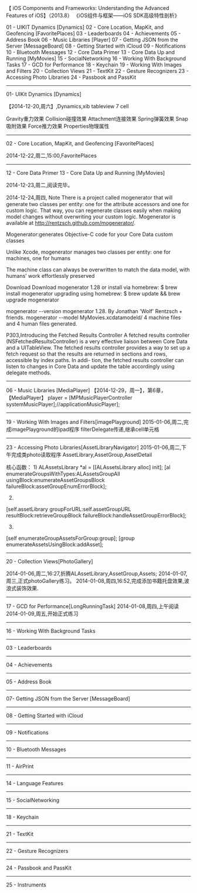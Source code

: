 【 iOS Components and Frameworks: Understanding the Advanced Features of iOS】（2013.8）
《iOS组件与框架——iOS SDK高级特性剖析》

01 - UIKIT Dynamics [Dynamics]
02 - Core Location, MapKit, and Geofencing  [FavoritePlaces]
03 - Leaderboards
04 - Achievements
05 - Address Book
06 - Music Libraries [Player]
07 - Getting JSON from the Server [MessageBoard]
08 - Getting Started with iCloud
09 - Notifications
10 - Bluetooth Messages
12 - Core Data Primer
13 - Core Data Up and Running [MyMovies]
15 - SocialNetworking
16 - Working With Background Tasks
17 - GCD for Performance
18 - Keychain
19 - Working With Images and Filters
20 - Collection Views
21 - TextKit
22 - Gesture Recognizers
23 - Accessing Photo Libraries
24 - Passbook and PassKit


******************************

01- UIKit Dynamics [Dynamics]

【2014-12-20,周六】,Dynamics,xib tableview 7 cell

Gravity重力效果
Collision碰撞效果
Attachment连接效果
Spring弹簧效果
Snap吸附效果
Force推力效果
Properties物理属性


******************************
02 - Core Location, MapKit, and Geofencing [FavoritePlaces]

2014-12-22,周二,15:00,FavoritePlaces


******************************
12 - Core Data Primer
13 - Core Data Up and Running [MyMovies]

2014-12-23,周二,阅读完毕。

2014-12-24,周四,
Note
There is a project called mogenerator that will generate two classes per entity: one for the attribute accessors and one for custom logic. That way, you can regenerate classes easily when making model changes without overwriting your custom logic. 
Mogenerator is available at http://rentzsch.github.com/mogenerator/.

Mogenerator:generates Objective-C code for your Core Data custom classes

Unlike Xcode, mogenerator manages two classes per entity: one for machines, one for humans

The machine class can always be overwritten to match the data model, with humans’ work effortlessly preserved

Download
Download mogenerator 1.28
or install via homebrew:
$ brew install mogenerator
upgrading using homebrew:
$ brew update && brew upgrade mogenerator

mogenerator --version
mogenerator 1.28. By Jonathan 'Wolf' Rentzsch + friends.
mogenerator --model MyMovies.xcdatamodeld/
4 machine files and 4 human files generated.

P303,Introducing the Fetched Results Controller
A fetched results controller (NSFetchedResultsController) is a very effective liaison between Core Data and a UITableView. The fetched results controller provides a way to set up a fetch request so that the results are returned in sections and rows, accessible by index paths. In addi- tion, the fetched results controller can listen to changes in Core Data and update the table accordingly using delegate methods.


******************************
06 - Music Libraries [MediaPlayer]
【2014-12-29，周一】，第6章，【MediaPlayer】
player = [MPMusicPlayerController systemMusicPlayer];//applicationMusicPlayer];




******************************
19 - Working With Images and Filters[imagePlayground]
2015-01-06,周二,完成imagePlayground的ipad程序
filterDelegate传递,继承cell单元格




******************************
23 - Accessing Photo Libraries[AssetLibraryNavigator]
2015-01-06,周二,下午完成类photo读取程序
AssetLibrary,AssetGroup,AssetDetail

核心函数：
1)
ALAssetsLibrary *al = [[ALAssetsLibrary alloc] init];
[al enumerateGroupsWithTypes:ALAssetsGroupAll
usingBlock:enumerateAssetGroupsBlock
failureBlock:assetGroupEnumErrorBlock];

2)
[self.assetLibrary groupForURL:self.assetGroupURL
resultBlock:retrieveGroupBlock
failureBlock:handleAssetGroupErrorBlock];

3)
[self enumerateGroupAssetsForGroup:group];
[group enumerateAssetsUsingBlock:addAsset];



******************************
20 - Collection Views[PhotoGallery]

2014-01-06,周二,16:27,折腾ALAssetLibrary,AssetGroup,Assets;
2014-01-07,周三,正式photoGallery练习。
2014-01-08,周四,16:52,完成添加书籍托盘效果,波浪式装饰效果.



******************************
17 - GCD for Performance[LongRunningTask]
2014-01-08,周四,上午阅读
2014-01-09,周五,开始正式练习





******************************
16 - Working With Background Tasks





******************************
03 - Leaderboards





******************************
04 - Achievements




******************************
05 - Address Book






******************************
07- Getting JSON from the Server [MessageBoard]




******************************
08 - Getting Started with iCloud



******************************
09 - Notifications



******************************
10 - Bluetooth Messages




******************************
11 - AirPrint





******************************
14 - Language Features



******************************
15 - SocialNetworking






******************************
18 - Keychain








******************************
21 - TextKit




******************************
22 - Gesture Recognizers





******************************
24 - Passbook and PassKit



******************************
25 - Instruments



